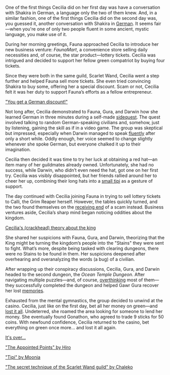 <!-- title: Cecilia Immergreen -->
<!-- status: Alive -->

One of the first things Cecilia did on her first day was have a conversation with Shakira in German, a language only the two of them knew. And, in a similar fashion, one of the first things Cecilia did on the second day was, you guessed it, another conversation with Shakira in [German](https://www.youtube.com/live/a74NeBcixi8?feature=shared&t=394). It seems fair—when you're one of only two people fluent in some ancient, mystic language, you make use of it.

During her morning greetings, Fauna approached Cecilia to introduce her new business venture: _FaunaMart_, a convenience store selling daily necessities and, of course, the star product—lottery tickets. Cecilia was intrigued and decided to support her fellow green compatriot by buying four tickets.

Since they were both in the same guild, Scarlet Wand, Cecilia went a step further and helped Fauna sell more tickets. She even tried convincing Shakira to buy some, offering her a special discount. Scam or not, Cecilia felt it was her duty to support Fauna’s efforts as a fellow entrepreneur.

["You get a German discount!"](<#embed:(https://www.youtube.com/live/a74NeBcixi8?feature=shared&t=1306)>)

Not long after, Cecilia demonstrated to Fauna, Gura, and Darwin how she learned German in three minutes during a self-made [sidequest](https://www.youtube.com/live/a74NeBcixi8?feature=shared&t=1401). The quest involved talking to random German-speaking civilians and, somehow, just by listening, gaining the skill as if in a video game. The group was skeptical but impressed, especially when Darwin managed to speak [fluently](https://www.youtube.com/live/a74NeBcixi8?feature=shared&t=1537) after only a short while. Oddly enough, her voice seemed to change slightly whenever she spoke German, but everyone chalked it up to their imagination.

Cecilia then decided it was time to try her luck at obtaining a red hat—an item many of her guildmates already owned. Unfortunately, she had no success, while Darwin, who didn’t even need the hat, got one on her first try. Cecilia was visibly disappointed, but her friends rallied around her to cheer her up, combining their long hats into a [small tipi](https://www.youtube.com/live/a74NeBcixi8?feature=shared&t=2471) as a gesture of support.

The day continued with Cecilia joining Fauna in trying to sell lottery tickets to Calli, the Grim Reaper herself. However, the tables quickly turned, and the two found themselves on the [receiving end](https://www.youtube.com/live/a74NeBcixi8?feature=shared&t=2754) of a scam instead. Business ventures aside, Cecilia’s sharp mind began noticing oddities about the kingdom.

[Cecilia's (crackhead) theory about the king](#embed:https://www.youtube.com/live/a74NeBcixi8?t=3368)

She shared her suspicions with Fauna, Gura, and Darwin, theorizing that the King might be turning the kingdom’s people into the "Stains" they were sent to fight. What’s more, despite being tasked with clearing dungeons, there were no Stains to be found in them. Her suspicions deepened after overhearing and overanalyzing the words (a bug) of a civilian.

After wrapping up their conspiracy discussions, Cecilia, Gura, and Darwin headed to the second dungeon, the _Ocean Temple Dungeon_. After navigating multiple puzzles—and, of course, [overthinking](https://www.youtube.com/live/a74NeBcixi8?feature=shared&t=8274) most of them—they successfully completed the dungeon and helped Gawr Gura recover her lost [memories](https://www.youtube.com/live/a74NeBcixi8?feature=shared&t=8878).

Exhausted from the mental gymnastics, the group decided to unwind at the casino. Cecilia, just like on the first day, bet all her money on green—and [lost it all](https://www.youtube.com/live/a74NeBcixi8?feature=shared&t=9993). Undeterred, she roamed the area looking for someone to lend her money. She eventually found Gonathon, who agreed to trade 9 sticks for 50 coins. With newfound confidence, Cecilia returned to the casino, bet everything on green once more... and lost it all again.

[It's over...](#embed:https://www.youtube.com/live/a74NeBcixi8?feature=shared&t=10831)

["The Appointed Points" by Hiro](https://x.com/hiroavrs/status/1830628289926557835)

["Tipi" by Moonia](https://x.com/BloodyMoonia/status/1830726627686588557)

["The secret technique of the Scarlet Wand guild" by Chaleko](https://x.com/Chalek0/status/1830482782222426481)